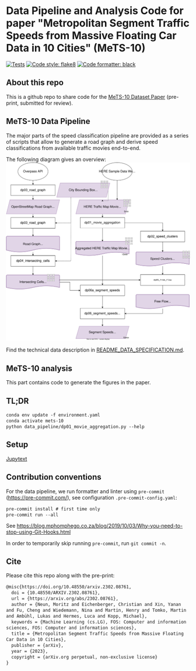Data Pipeline and Analysis Code for paper "Metropolitan Segment Traffic Speeds from Massive Floating Car Data in 10 Cities" (MeTS-10)
===============================================================================

[![Tests](https://github.com/iarai/MeTS-10/actions/workflows/tests.yaml/badge.svg)](https://github.com/iarai/MeTS-10/actions/workflows/tests.yaml)
[![Code style: flake8](https://img.shields.io/badge/Code%20style-flake8-yellow.svg)](https://github.com/pycqa/flake8/)
[![Code formatter: black](https://img.shields.io/badge/Code%20formatter-black-000000.svg)](https://github.com/psf/black)

## About this repo

This is a github repo to share code for the [MeTS-10 Dataset Paper](https://arxiv.org/abs/2302.08761) (pre-print, submitted for review).

## MeTS-10 Data Pipeline

The major parts of the speed classification pipeline are provided as a series of scripts
that allow to generate a road graph and derive speed classifications from available traffic movies end-to-end.

The following diagram gives an overview:
<img src="./data_pipeline/img/data_pipeline_scripts.svg">

Find the technical data description in [README_DATA_SPECIFICATION.md](README_DATA_SPECIFICATION.md).

## MeTS-10 analysis

This part contains code to generate the figures in the paper.

## TL;DR

```
conda env update -f environment.yaml
conda activate mets-10
python data_pipeline/dp01_movie_aggregation.py --help
```

## Setup
[Jupytext](https://jupytext.readthedocs.io/en/latest/install.html)

## Contribution conventions

For the data pipeline, we  run formatter and linter using `pre-commit` (https://pre-commit.com/), see
configuration `.pre-commit-config.yaml`:

```
pre-commit install # first time only
pre-commit run --all
```

See https://blog.mphomphego.co.za/blog/2019/10/03/Why-you-need-to-stop-using-Git-Hooks.html

In order to temporarily skip running `pre-commit`, run `git commit -n`.

## Cite
Please cite this repo along with the pre-print:
```
@misc{https://doi.org/10.48550/arxiv.2302.08761,
  doi = {10.48550/ARXIV.2302.08761},
  url = {https://arxiv.org/abs/2302.08761},
  author = {Neun, Moritz and Eichenberger, Christian and Xin, Yanan and Fu, Cheng and Wiedemann, Nina and Martin, Henry and Tomko, Martin and Ambühl, Lukas and Hermes, Luca and Kopp, Michael},
  keywords = {Machine Learning (cs.LG), FOS: Computer and information sciences, FOS: Computer and information sciences},
  title = {Metropolitan Segment Traffic Speeds from Massive Floating Car Data in 10 Cities},
  publisher = {arXiv},
  year = {2023},
  copyright = {arXiv.org perpetual, non-exclusive license}
}
```
